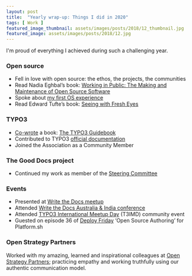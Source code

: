 ```yaml
---
layout: post
title:  "Yearly wrap-up: Things I did in 2020"
tags: [ Work ]
featured_image_thumbnail: assets/images/posts/2018/12_thumbnail.jpg
featured_image: assets/images/posts/2018/12.jpg
---
```


I'm proud of everything I achieved during such a challenging year.

### Open source

*   Fell in love with open source: the ethos, the projects, the communities
*   Read Nadia Eghbal’s book: [Working in Public: The Making and Maintenance of Open Source Software](https://www.goodreads.com/book/show/54140556-working-in-public)
*   Spoke about [my first OS experience](https://youtu.be/0P4vfpEXJhQ)
*   Read Edward Tufte’s book: [Seeing with Fresh Eyes](https://www.edwardtufte.com/tufte/seeing-with-fresh-eyes)

### TYPO3

*   [Co-wrote](https://www.linkedin.com/pulse/technical-writing-authorship-heather-mcnamee/) a book: [The TYPO3 Guidebook](https://www.apress.com/gp/book/9781484265246)
*   Contributed to TYPO3 [official documentation](https://docs.typo3.org/)
*   Joined the Association as a Community Member

### The Good Docs project

*   Continued my work as member of the [Steering Committee](https://thegooddocsproject.dev/)

### Events

*   Presented at [Write the Docs meetup](https://www.meetup.com/en-AU/Write-the-Docs-Australia/events/268284615/)
*   Attended [Write the Docs Australia & India conference](https://www.writethedocs.org/conf/australia/2020/)
*   Attended [TYPO3 International Meetup Day](https://t3imd20.typo3.com/home) (T3IMD) community event
*   Guested on episode 36 of [Deploy Friday](https://youtu.be/imDTTyq4DTw) ‘Open Source Authoring’ for Platform.sh

### Open Strategy Partners

Worked with my amazing, learned and inspirational colleagues at [Open Strategy Partners](https://openstrategypartners.com/team); practicing empathy and working truthfully using our authentic communication model.
